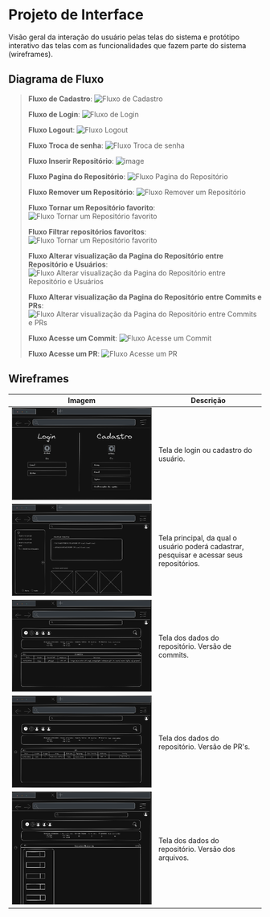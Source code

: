 
# Projeto de Interface
Visão geral da interação do usuário pelas telas do sistema e protótipo interativo das telas com as funcionalidades que fazem parte do sistema (wireframes).


## Diagrama de Fluxo
> **Fluxo de Cadastro**:
> ![Fluxo de Cadastro](https://github.com/ICEI-PUC-Minas-PMV-ADS/pmv-ads-2024-1-e2-proj-int-t6-repoinsight/assets/80174882/3a37c034-9aac-4803-b8a7-2e37bc21200a)
>
> **Fluxo de Login**:
> ![Fluxo de Login](https://github.com/ICEI-PUC-Minas-PMV-ADS/pmv-ads-2024-1-e2-proj-int-t6-repoinsight/assets/80174882/f63a6a2a-1057-4f0a-870e-33c65869be85)
>
> **Fluxo Logout**:
> ![Fluxo Logout](https://github.com/ICEI-PUC-Minas-PMV-ADS/pmv-ads-2024-1-e2-proj-int-t6-repoinsight/assets/80174882/649cd292-cba9-43a6-9000-1d59b28a1a8a)
>
> **Fluxo Troca de senha**:
> ![Fluxo Troca de senha](https://github.com/ICEI-PUC-Minas-PMV-ADS/pmv-ads-2024-1-e2-proj-int-t6-repoinsight/assets/80174882/eb1f9a7f-2859-434e-a1e8-c86311b096c1)
>
> **Fluxo Inserir Repositório**:
> ![image](https://github.com/ICEI-PUC-Minas-PMV-ADS/pmv-ads-2024-1-e2-proj-int-t6-repoinsight/assets/80174882/3de771ee-1099-4c5c-b689-5f7a8a406270)
>
> **Fluxo Pagina do Repositório**:
> ![Fluxo Pagina do Repositório](https://github.com/ICEI-PUC-Minas-PMV-ADS/pmv-ads-2024-1-e2-proj-int-t6-repoinsight/assets/80174882/2f645d6b-69fc-436b-bed3-9d5aeb7972d0)
>
> **Fluxo Remover um Repositório**:
> ![Fluxo Remover um Repositório](https://github.com/ICEI-PUC-Minas-PMV-ADS/pmv-ads-2024-1-e2-proj-int-t6-repoinsight/assets/80174882/24d2ac27-d25f-4053-9d86-40bb9e74dc4b)
>
> **Fluxo Tornar um Repositório favorito**:
> ![Fluxo Tornar um Repositório favorito](https://github.com/ICEI-PUC-Minas-PMV-ADS/pmv-ads-2024-1-e2-proj-int-t6-repoinsight/assets/80174882/68f96ecd-da53-44d9-bd65-2a06bab2faaf)
>
> **Fluxo Filtrar repositórios favoritos**:
> ![Fluxo Tornar um Repositório favorito](https://github.com/ICEI-PUC-Minas-PMV-ADS/pmv-ads-2024-1-e2-proj-int-t6-repoinsight/assets/80174882/41cd1a22-59ac-438a-ad85-ad06311e25c5)
>
> **Fluxo Alterar visualização da Pagina do Repositório entre Repositório e Usuários**:
> ![Fluxo Alterar visualização da Pagina do Repositório entre Repositório e Usuários](https://github.com/ICEI-PUC-Minas-PMV-ADS/pmv-ads-2024-1-e2-proj-int-t6-repoinsight/assets/80174882/4cfae47b-cc3f-47dc-9b47-9db2b6ae0895)
>
> **Fluxo Alterar visualização da Pagina do Repositório entre Commits e PRs**:
> ![Fluxo Alterar visualização da Pagina do Repositório entre Commits e PRs](https://github.com/ICEI-PUC-Minas-PMV-ADS/pmv-ads-2024-1-e2-proj-int-t6-repoinsight/assets/80174882/a3a86f5b-9f5e-40a2-baea-bcf8ddda80c3)
>
> **Fluxo Acesse um Commit**:
> ![Fluxo Acesse um Commit](https://github.com/ICEI-PUC-Minas-PMV-ADS/pmv-ads-2024-1-e2-proj-int-t6-repoinsight/assets/80174882/5ec555c2-d178-48b7-b82d-8944ec231988)
>
> **Fluxo Acesse um PR**:
> ![Fluxo Acesse um PR](https://github.com/ICEI-PUC-Minas-PMV-ADS/pmv-ads-2024-1-e2-proj-int-t6-repoinsight/assets/80174882/33657acc-d604-403b-9888-5fc1c0dad2e3)

## Wireframes

|Imagem|Descrição|
|------|---------|
| ![tela login cadastro](img/login-cadastro.png) | Tela de login ou cadastro do usuário. |
| ![Tela principal](img/homepage.png) | Tela principal, da qual o usuário poderá cadastrar, pesquisar e acessar seus repositórios. |
| ![Tela dados repositório. Versão commits](img/repo-page-commits-version.png) | Tela dos dados do repositório. Versão de commits. |
| ![Tela dados repositório. Versão PR's](img/repo-page-prs-version.png) | Tela dos dados do repositório. Versão de PR's. |
| ![Tela dados repositório. Versão arquivos](img/repo-page-files-version.png) | Tela dos dados do repositório. Versão dos arquivos. |